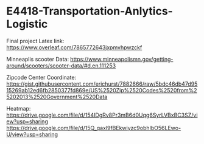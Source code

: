 # E4418-Transportation-Anlytics-Logistic

Final project Latex link:
https://www.overleaf.com/7865772643jxpmvhpwzckf

Minneaplis scooter Data:
https://www.minneapolismn.gov/getting-around/scooters/scooter-data/#d.en.111253


Zipcode Center Coordinate:
https://gist.githubusercontent.com/erichurst/7882666/raw/5bdc46db47d9515269ab12ed6fb2850377fd869e/US%2520Zip%2520Codes%2520from%25202013%2520Government%2520Data


Heatmap:
https://drive.google.com/file/d/154IDgRv8Pr3mB6d0Uqg6SyrLVBxBC3SZ/view?usp=sharing
https://drive.google.com/file/d/15Q_qaxl9fBEkwiyzc9obhIbO56LEwo-U/view?usp=sharing
